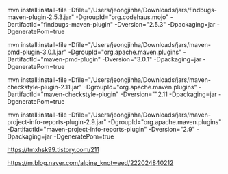 mvn install:install-file -Dfile="/Users/jeongjinha/Downloads/jars/findbugs-maven-plugin-2.5.3.jar" -DgroupId="org.codehaus.mojo" -DartifactId="findbugs-maven-plugin" -Dversion="2.5.3" -Dpackaging=jar  -DgeneratePom=true

mvn install:install-file -Dfile="/Users/jeongjinha/Downloads/jars/maven-pmd-plugin-3.0.1.jar" -DgroupId="org.apache.maven.plugins" -DartifactId="maven-pmd-plugin" -Dversion="3.0.1" -Dpackaging=jar  -DgeneratePom=true

mvn install:install-file -Dfile="/Users/jeongjinha/Downloads/jars/maven-checkstyle-plugin-2.11.jar" -DgroupId="org.apache.maven.plugins" -DartifactId="maven-checkstyle-plugin" -Dversion=""2.11 -Dpackaging=jar  -DgeneratePom=true

mvn install:install-file -Dfile="/Users/jeongjinha/Downloads/jars/maven-project-info-reports-plugin-2.9.jar" -DgroupId="org.apache.maven.plugins" -DartifactId="maven-project-info-reports-plugin" -Dversion="2.9" -Dpackaging=jar  -DgeneratePom=true


https://tmxhsk99.tistory.com/211

https://m.blog.naver.com/alpine_knotweed/222024840212